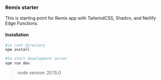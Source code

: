 ### Remix starter

This is starting point for Remix app with TailwindCSS, Shadcn, and Netlify Edge Functions.

#### Installation

```bash
#in root directory
npm install

#to start development server
npm run dev
```

> node version: 20.15.0
